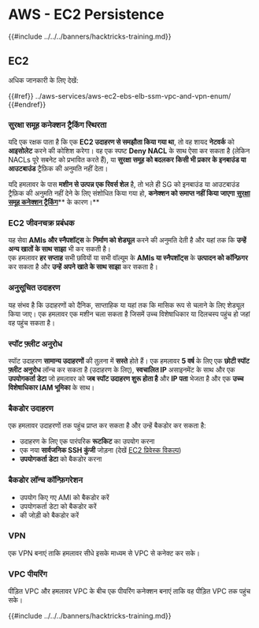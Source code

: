 # AWS - EC2 Persistence

{{#include ../../../banners/hacktricks-training.md}}

## EC2

अधिक जानकारी के लिए देखें:

{{#ref}}
../aws-services/aws-ec2-ebs-elb-ssm-vpc-and-vpn-enum/
{{#endref}}

### सुरक्षा समूह कनेक्शन ट्रैकिंग स्थिरता

यदि एक रक्षक पाता है कि एक **EC2 उदाहरण से समझौता किया गया था**, तो वह शायद **नेटवर्क** को **आइसोलेट** करने की कोशिश करेगा। वह एक स्पष्ट **Deny NACL** के साथ ऐसा कर सकता है (लेकिन NACLs पूरे सबनेट को प्रभावित करते हैं), या **सुरक्षा समूह को बदलकर** **किसी भी प्रकार के इनबाउंड या आउटबाउंड** ट्रैफ़िक की अनुमति नहीं देता।

यदि हमलावर के पास **मशीन से उत्पन्न एक रिवर्स शेल** है, तो भले ही SG को इनबाउंड या आउटबाउंड ट्रैफ़िक की अनुमति नहीं देने के लिए संशोधित किया गया हो, **कनेक्शन को समाप्त नहीं किया जाएगा** [**सुरक्षा समूह कनेक्शन ट्रैकिंग**](https://docs.aws.amazon.com/AWSEC2/latest/UserGuide/security-group-connection-tracking.html)** के कारण।**

### EC2 जीवनचक्र प्रबंधक

यह सेवा **AMIs और स्नैपशॉट्स** के **निर्माण को शेड्यूल** करने की अनुमति देती है और यहां तक कि **उन्हें अन्य खातों के साथ साझा** भी कर सकती है।\
एक हमलावर **हर सप्ताह** सभी छवियों या सभी वॉल्यूम के **AMIs या स्नैपशॉट्स** के **उत्पादन को कॉन्फ़िगर** कर सकता है और **उन्हें अपने खाते के साथ साझा** कर सकता है।

### अनुसूचित उदाहरण

यह संभव है कि उदाहरणों को दैनिक, साप्ताहिक या यहां तक कि मासिक रूप से चलाने के लिए शेड्यूल किया जाए। एक हमलावर एक मशीन चला सकता है जिसमें उच्च विशेषाधिकार या दिलचस्प पहुंच हो जहां वह पहुंच सकता है।

### स्पॉट फ़्लीट अनुरोध

स्पॉट उदाहरण **सामान्य उदाहरणों** की तुलना में **सस्ते** होते हैं। एक हमलावर **5 वर्ष** के लिए एक **छोटी स्पॉट फ़्लीट अनुरोध** लॉन्च कर सकता है (उदाहरण के लिए), **स्वचालित IP** असाइनमेंट के साथ और एक **उपयोगकर्ता डेटा** जो हमलावर को **जब स्पॉट उदाहरण शुरू होता है** और **IP पता** भेजता है और एक **उच्च विशेषाधिकार IAM भूमिका** के साथ।

### बैकडोर उदाहरण

एक हमलावर उदाहरणों तक पहुंच प्राप्त कर सकता है और उन्हें बैकडोर कर सकता है:

- उदाहरण के लिए एक पारंपरिक **रूटकिट** का उपयोग करना
- एक नया **सार्वजनिक SSH कुंजी** जोड़ना (देखें [EC2 प्रिवेस्क विकल्प](../aws-privilege-escalation/aws-ec2-privesc.md))
- **उपयोगकर्ता डेटा** को बैकडोर करना

### **बैकडोर लॉन्च कॉन्फ़िगरेशन**

- उपयोग किए गए AMI को बैकडोर करें
- उपयोगकर्ता डेटा को बैकडोर करें
- की जोड़ी को बैकडोर करें

### VPN

एक VPN बनाएं ताकि हमलावर सीधे इसके माध्यम से VPC से कनेक्ट कर सके।

### VPC पीयरिंग

पीड़ित VPC और हमलावर VPC के बीच एक पीयरिंग कनेक्शन बनाएं ताकि वह पीड़ित VPC तक पहुंच सके।

{{#include ../../../banners/hacktricks-training.md}}
